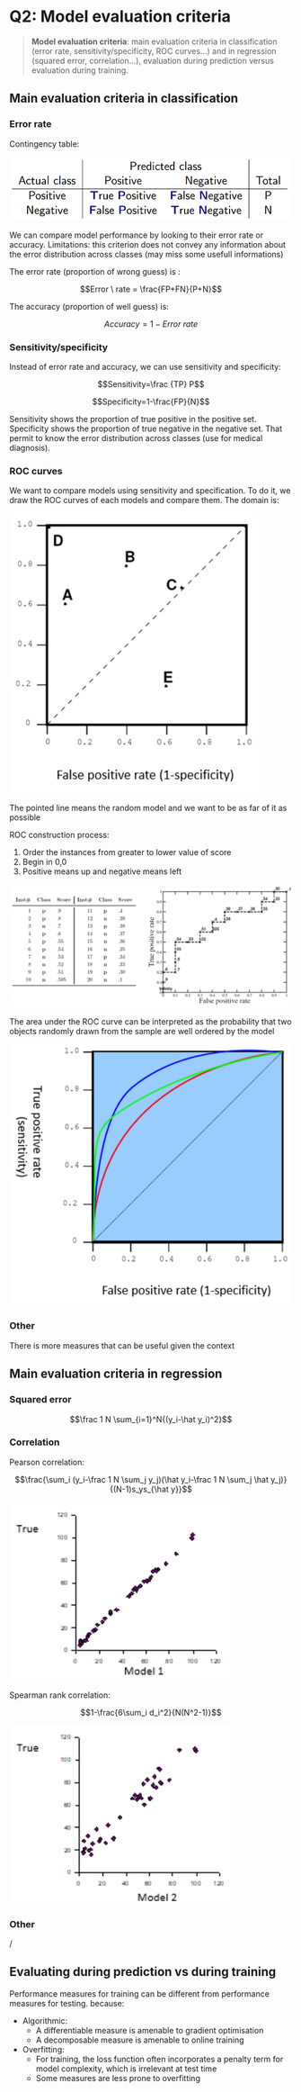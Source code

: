 # Q2: Model evaluation criteria

> **Model evaluation criteria**: main evaluation criteria in classification (error rate, sensitivity/specificity, ROC curves…) and in regression (squared error, correlation...), evaluation during prediction versus evaluation during training.

## Main evaluation criteria in classification

### Error rate

Contingency table:

![](attachments/Pasted%20image%2020231228102101.png)

We can compare model performance by looking to their error rate or accuracy. Limitations: this criterion does not convey any information about the error distribution across classes (may miss some usefull informations)

The error rate (proportion of wrong guess) is :

$$Error \ rate = \frac{FP+FN}{P+N}$$

The accuracy (proportion of well guess) is:

$$Accuracy = 1 - Error \ rate$$

### Sensitivity/specificity

Instead of error rate and accuracy, we can use sensitivity and specificity:

$$Sensitivity=\frac {TP} P$$

$$Specificity=1-\frac{FP}{N}$$

Sensitivity shows the proportion of true positive  in the positive set. Specificity shows the proportion of true negative in the negative set. That permit to know the error distribution across classes (use for medical diagnosis).

### ROC curves

We want to compare models using sensitivity and specification. To do it, we draw the ROC curves of each models and compare them. The domain is:

![](attachments/Pasted%20image%2020231228103959.png)

The pointed line means the random model and we want to be as far of it as possible

ROC construction process:
1. Order the instances from greater to lower value of score
2. Begin in 0,0
3. Positive means up and negative means left

![](attachments/Pasted%20image%2020231228105841.png)

The area under the ROC curve can be interpreted as the probability that two objects randomly drawn from the sample are well ordered by the model

![](attachments/Pasted%20image%2020231228110102.png)

### Other

There is more measures that can be useful given the context

## Main evaluation criteria in regression

### Squared error

$$\frac 1 N \sum_{i=1}^N{(y_i-\hat y_i)^2}$$

### Correlation

Pearson correlation:

$$\frac{\sum_i (y_i-\frac 1 N \sum_j y_j)(\hat y_i-\frac 1 N \sum_j \hat y_j)}{(N-1)s_ys_{\hat y}}$$

![](attachments/Pasted%20image%2020231228110858.png)

Spearman rank correlation:

$$1-\frac{6\sum_i d_i^2}{N(N^2-1)}$$

![](attachments/Pasted%20image%2020231228110907.png)

### Other

/

## Evaluating during prediction vs during training

Performance measures for training can be different from performance measures for testing. because:
- Algorithmic:
	- A differentiable measure is amenable to gradient optimisation
	- A decomposable measure is amenable to online training
- Overfitting:
	- For training, the loss function often incorporates a penalty term for model complexity, which is irrelevant at test time
	- Some measures are less prone to overfitting